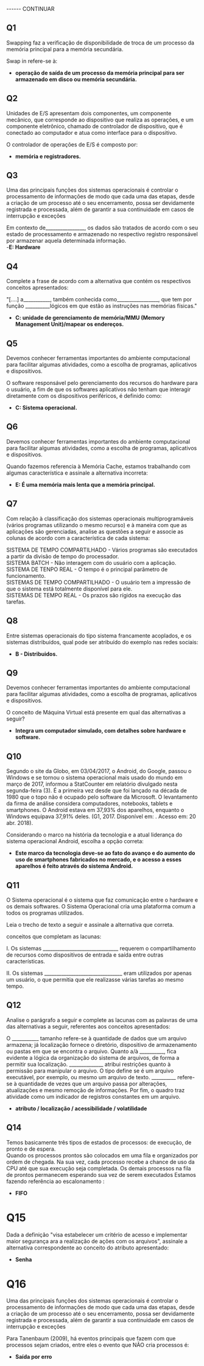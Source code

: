 ------ CONTINUAR

## Q1
Swapping faz a verificação de disponibilidade de troca de um processo da memória principal para a memória secundária.  
  
Swap in refere-se à:  
- **operação de saída de um processo da memória principal para ser armazenado em disco ou memória secundária.**

## Q2
Unidades de E/S apresentam dois componentes, um componente mecânico, que corresponde ao dispositivo que realiza as operações, e um componente eletrônico, chamado de controlador de dispositivo, que é conectado ao computador e atua como interface para o dispositivo.  
  
O controlador de operações de E/S é composto por:  
- **memória e registradores.**

## Q3
Uma das principais funções dos sistemas operacionais é controlar o processamento de informações de modo que cada uma das etapas, desde a criação de um processo até o seu encerramento, possa ser devidamente registrada e processada, além de garantir a sua continuidade em casos de interrupção e exceções  
  
Em contexto de________________, os dados são tratados de acordo com o seu estado de processamento e armazenado no respectivo registro responsável por armazenar aquela determinada informação.  
-**E: Hardware**

## Q4
Complete a frase de acordo com a alternativa que contém os respectivos conceitos apresentados:  
  
"[....] a___________, também conhecida como_________________, que tem por função __________lógicos em que estão as instruções nas memórias físicas."  
- **C: unidade de gerenciamento de memória/MMU (Memory Management Unit)/mapear os endereços.**

## Q5
Devemos conhecer ferramentas importantes do ambiente computacional para facilitar algumas atividades, como a escolha de programas, aplicativos e dispositivos.  
  
O software responsável pelo gerenciamento dos recursos do hardware para o usuário, a fim de que os softwares aplicativos não tenham que interagir diretamente com os dispositivos periféricos, é definido como:  
- **C: Sistema operacional.**

## Q6
Devemos conhecer ferramentas importantes do ambiente computacional para facilitar algumas atividades, como a escolha de programas, aplicativos e dispositivos.  
  
Quando fazemos referencia à Memória Cache, estamos trabalhando com algumas característica e assinale a alternativa incorreta:  
- **E: É uma memória mais lenta que a memória principal.**  

## Q7
Com relação à classificação dos sistemas operacionais multiprogramáveis (vários programas utilizando o mesmo recurso) e à maneira com que as aplicações são gerenciadas, analise as questões a seguir e associe as colunas de acordo com a característica de cada sistema:  

 SISTEMA DE TEMPO COMPARTILHADO - Vários programas são executados a partir da divisão de tempo do processador.  
 SISTEMA BATCH - Não interagem com do usuário com a aplicação.  
 SISTEMA DE TENPO REAL - O tempo é o principal parâmetro de funcionamento.  
 SISTEMAS DE TEMPO COMPARTILHADO - O usuário tem a impressão de que o sistema está totalmente disponível para ele.  
 SISTEMAS DE TEMPO REAL - Os prazos são rígidos na execução das tarefas.  

 ## Q8
 Entre sistemas operacionais do tipo sistema francamente acoplados, e os sistemas distribuídos, qual pode ser atribuído do exemplo nas redes sociais:  
 - **B - Distribuidos.**

## Q9
Devemos conhecer ferramentas importantes do ambiente computacional para facilitar algumas atividades, como a escolha de programas, aplicativos e dispositivos.  
  
O conceito de Máquina Virtual está presente em qual das alternativas a seguir?  
- **Integra um computador simulado, com detalhes sobre hardware e software.**
## Q10
Segundo o site da Globo, em 03/04/2017, o Android, do Google, passou o Windows e se tornou o sistema operacional mais usado do mundo em março de 2017, informou a StatCounter em relatório divulgado nesta segunda-feira (3). É a primeira vez desde que foi lançado na década de 1980 que o topo não é ocupado pelo software da Microsoft. O levantamento da firma de análise considera computadores, notebooks, tablets e smartphones. O Android estava em 37,93% dos aparelhos, enquanto o Windows equipava 37,91% deles. (G1, 2017. Disponível em: . Acesso em: 20 abr. 2018).  

Considerando o marco na história da tecnologia e a atual liderança do sistema operacional Android, escolha a opção correta:  
- **Este marco da tecnologia deve-se ao fato do avanço e do aumento do uso de smartphones fabricados no mercado, e o acesso a esses aparelhos é feito através do sistema Android.**  

## Q11
O Sistema operacional é o sistema que faz comunicação entre o hardware e os demais softwares. O Sistema Operacional cria uma plataforma comum a todos os programas utilizados.  
  
Leia o trecho de texto a seguir e assinale a alternativa que correta.  

conceitos que completam as lacunas:

I. Os sistemas _______________________________ requerem o compartilhamento de recursos como dispositivos de entrada e saída entre outras características.  

II. Os sistemas ________________________________ eram utilizados por apenas um usuário, o que permitia que ele realizasse várias tarefas ao mesmo tempo.  

## Q12
Analise o parágrafo a seguir e complete as lacunas com as palavras de uma das alternativas a seguir, referentes aos conceitos apresentados:  

O ___________ tamanho refere-se à quantidade de dados que um arquivo armazena; já localização fornece o diretório, dispositivo de armazenamento ou pastas em que se encontra o arquivo. Quanto a/à __________, fica evidente a lógica da organização do sistema de arquivos, de forma a permitir sua localização. ______________ atribui restrições quanto à permissão para manipular o arquivo. O tipo define se é um arquivo executável, por exemplo, ou mesmo um arquivo de texto. __________ refere-se à quantidade de vezes que um arquivo passa por alterações, atualizações e mesmo remoção de informações. Por fim, o quadro traz atividade como um indicador de registros constantes em um arquivo.  
- **atributo / localização / acessibilidade / volatilidade**  

## Q14
Temos basicamente três tipos de estados de processos: de execução, de pronto e de espera.  
Quando os processos prontos são colocados em uma fila e organizados por ordem de chegada. Na sua vez, cada processo recebe a chance de uso da CPU até que sua execução seja completada. Os demais processos na fila de prontos permanecem esperando sua vez de serem executados Estamos fazendo referência ao escalonamento :  
- **FIFO**


# Q15
Dada a definição "visa estabelecer um critério de acesso e implementar maior segurança ara a realização de ações com os arquivos", assinale a alternativa correspondente ao conceito do atributo apresentado:  
- **Senha**  


# Q16
Uma das principais funções dos sistemas operacionais é controlar o processamento de informações de modo que cada uma das etapas, desde a criação de um processo até o seu encerramento, possa ser devidamente registrada e processada, além de garantir a sua continuidade em casos de interrupção e exceções

Para Tanenbaum (2009), há eventos principais que fazem com que processos sejam criados, entre eles o evento que NÃO cria processos é:  
- **Saída por erro**